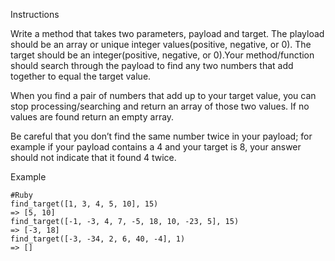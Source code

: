 Instructions

Write a method that takes two parameters, payload and target. The playload should be an array or unique integer values(positive, negative, or 0). The target should be an integer(positive, negative, or 0).Your method/function should search through the payload to find any two numbers that add together to equal the target value.

When you find a pair of numbers that add up to your target value, you can stop processing/searching and return an array of those two values. If no values are found return an empty array.

Be careful that you don’t find the same number twice in your payload; for example if your payload contains a 4 and your target is 8, your answer should not indicate that it found 4 twice.

Example

    #Ruby
    find_target([1, 3, 4, 5, 10], 15)
    => [5, 10]
    find_target([-1, -3, 4, 7, -5, 18, 10, -23, 5], 15)
    => [-3, 18]
    find_target([-3, -34, 2, 6, 40, -4], 1)
    => []
